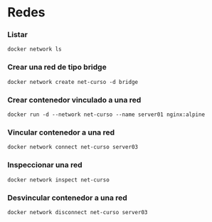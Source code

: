 # Redes

### Listar

```
docker network ls
```

### Crear una red de tipo bridge

```
docker network create net-curso -d bridge
```

### Crear contenedor vinculado a una red

```
docker run -d --network net-curso --name server01 nginx:alpine
```

### Vincular contenedor a una red

```
docker network connect net-curso server03
```

### Inspeccionar una red

```
docker network inspect net-curso
```

### Desvincular contenedor a una red

```
docker network disconnect net-curso server03
```
